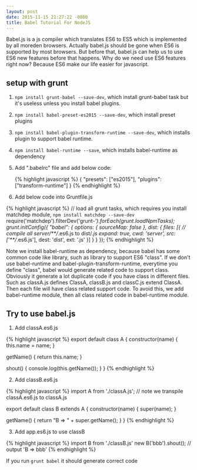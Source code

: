 ```yaml
---
layout: post
date: 2015-11-15 21:27:22 -0800
title: Babel Tutorial For NodeJS
---
```


Babel.js is a js compiler which translates ES6 to ES5 which is implemented by all moreden browsers. Actually babel.js should be gone when ES6 is supported by most browsers. But before that, babel.js can help us to use ES6 new features before that happens. Why do we need use ES6 features right now? Because ES6 make our life easier for javascript.

## setup with grunt

1. `npm install grunt-babel --save-dev`, which install grunt-babel task but it's useless unless you install babel plugins.

2. `npm install babel-preset-es2015 --save-dev`, which install preset plugins

3. `npm install babel-plugin-transform-runtime --save-dev`, which installs plugin to support babel runtime.

4. `npm install babel-runtime --save`, which installs babel-runtime as dependency

5. Add ".babelrc" file and add below code:

   {% highlight javascript %}
   {
        "presets": ["es2015"],
        "plugins": ["transform-runtime"]
   }
   {% endhighlight %}

6. Add below code into Gruntfile.js

{% highlight javascript %}
// load all grunt tasks, which requires you install matchdep module, `npm install matchdep --save-dev`
require('matchdep').filterDev('grunt-*').forEach(grunt.loadNpmTasks);
grunt.initConfig({
    "babel": {
      options: {
        sourceMap: false
      },
      dist: {
        files: [{ // compile all server/**/*.es6.js to dist/*.js
          expand: true,
          cwd: 'server',
          src: ['**/*.es6.js'],
          dest: 'dist',
          ext: '.js'
        }]
      }
    }
});
{% endhighlight %}

Note we install babel-runtime as dependency, because babel has some common code like library, such as library to support ES6 "class". If we don't use babel-runtime and babel-plugin-transform-runtime, everytime you define "class", babel would generate related code to support class. Obviously it generate a lot duplicate code if you have class in different files. Such as classA.js defines ClassA,  classB.js and classC.js extend ClassA. Then each file will have class related support code. To avoid this, we add babel-runtime module, then all class related code in babel-runtime module.

## Try to use babel.js

1. Add classA.es6.js

{% highlight javascript %}
export default class A {
  constructor(name) {
    this.name = name;
  }

  getName() {
    return this.name;
  }

  shout() {
    console.log(this.getName());
  }
}
{% endhighlight %}

2. Add classB.es6.js

{% highlight javascript %}
import A from './classA.js';  // note we transpile classA.es6.js to classA.js

export default class B extends A {
  constructor(name) {
    super(name);
  }

  getName() {
    return "B => " + super.getName();
  }
}
{% endhighlight %}

3. Add app.es6.js to use classB

{% highlight javascript %}
import B from './classB.js'
new B('bbb').shout(); // output 'B => bbb'
{% endhighlight %}


If you run `grunt babel` it should generate correct code

